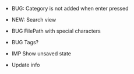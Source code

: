 - BUG: Category is not added when enter pressed
- NEW: Search view
- BUG FilePath with special characters





- BUG Tags?
- IMP Show unsaved state
- Update info